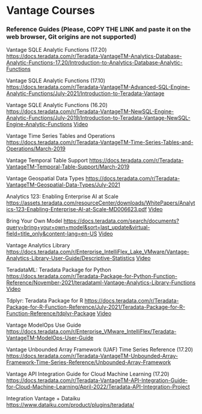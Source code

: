 # Vantage Courses

### Reference Guides (Please, COPY THE LINK and paste it on the web browser, Git origins are not supported)

Vantage SQLE Analytic Functions (17.20)
https://docs.teradata.com/r/Teradata-VantageTM-Analytics-Database-Analytic-Functions-17.20/Introduction-to-Analytics-Database-Analytic-Functions


Vantage SQLE Analytic Functions (17.10)
https://docs.teradata.com/r/Teradata-VantageTM-Advanced-SQL-Engine-Analytic-Functions/July-2021/Introduction-to-Teradata-Vantage


Vantage SQLE Analytic Functions (16.20)
https://docs.teradata.com/r/Teradata-VantageTM-NewSQL-Engine-Analytic-Functions/July-2019/Introduction-to-Teradata-Vantage-NewSQL-Engine-Analytic-Functions
[Video](https://www.youtube.com/watch?v=aUfjkOlQrLs)


Vantage Time Series Tables and Operations
https://docs.teradata.com/r/Teradata-VantageTM-Time-Series-Tables-and-Operations/March-2019


Vantage Temporal Table Support
https://docs.teradata.com/r/Teradata-VantageTM-Temporal-Table-Support/March-2019


Vantage Geospatial Data Types
https://docs.teradata.com/r/Teradata-VantageTM-Geospatial-Data-Types/July-2021


Analytics 123: Enabling Enterprise AI at Scale
https://assets.teradata.com/resourceCenter/downloads/WhitePapers/Analytics-123-Enabling-Enterprise-AI-at-Scale-MD006623.pdf
[Video](https://www.youtube.com/watch?v=-UKK_KRGt9I)


Bring Your Own Model
https://docs.teradata.com/search/documents?query=bring+your+own+model&sort=last_update&virtual-field=title_only&content-lang=en-US
[Video](https://www.youtube.com/watch?v=grq37uW0pxM)


Vantage Analytics Library
https://docs.teradata.com/r/Enterprise_IntelliFlex_Lake_VMware/Vantage-Analytics-Library-User-Guide/Descriptive-Statistics
[Video](https://www.youtube.com/watch?v=qxNw6sM0amg)


TeradataML: Teradata Package for Python
https://docs.teradata.com/r/Teradata-Package-for-Python-Function-Reference/November-2021/teradataml-Vantage-Analytics-Library-Functions
[Video](https://www.youtube.com/watch?v=YK_x4y52ffc)


Tdplyr: Teradata Package for R
https://docs.teradata.com/r/Teradata-Package-for-R-Function-Reference/July-2021/Teradata-Package-for-R-Function-Reference/tdplyr-Package
[Video](https://www.youtube.com/watch?v=gPrUzlsFIJI)


Vantage ModelOps Use Guide
https://docs.teradata.com/r/Enterprise_VMware_IntelliFlex/Teradata-VantageTM-ModelOps-User-Guide


Vantage Unbounded Array Framework (UAF) Time Series Reference (17.20)
https://docs.teradata.com/r/Teradata-VantageTM-Unbounded-Array-Framework-Time-Series-Reference/Unbounded-Array-Framework


Vantage API Integration Guide for Cloud Machine Learning (17.20)
https://docs.teradata.com/r/Teradata-VantageTM-API-Integration-Guide-for-Cloud-Machine-Learning/April-2022/Teradata-API-Integration-Project

Integration Vantage + Dataiku
https://www.dataiku.com/product/plugins/teradata/
